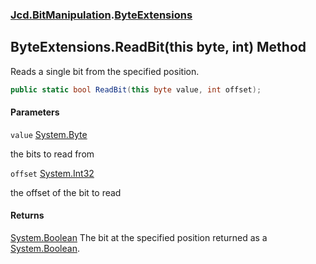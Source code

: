 ### [Jcd.BitManipulation](Jcd.BitManipulation.md 'Jcd.BitManipulation').[ByteExtensions](Jcd.BitManipulation.ByteExtensions.md 'Jcd.BitManipulation.ByteExtensions')

## ByteExtensions.ReadBit(this byte, int) Method

Reads a single bit from the specified position.

```csharp
public static bool ReadBit(this byte value, int offset);
```
#### Parameters

<a name='Jcd.BitManipulation.ByteExtensions.ReadBit(thisbyte,int).value'></a>

`value` [System.Byte](https://docs.microsoft.com/en-us/dotnet/api/System.Byte 'System.Byte')

the bits to read from

<a name='Jcd.BitManipulation.ByteExtensions.ReadBit(thisbyte,int).offset'></a>

`offset` [System.Int32](https://docs.microsoft.com/en-us/dotnet/api/System.Int32 'System.Int32')

the offset of the bit to read

#### Returns
[System.Boolean](https://docs.microsoft.com/en-us/dotnet/api/System.Boolean 'System.Boolean')
The bit at the specified position returned as a [System.Boolean](https://docs.microsoft.com/en-us/dotnet/api/System.Boolean 'System.Boolean').